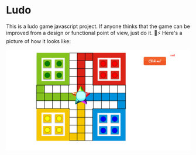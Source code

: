 # Ludo
This is a ludo game javascript project. If anyone thinks that the game can be improved from a design or functional point of view, just do it. 💪⚡️ Here's a picture of how it looks like:

![alt text](https://raw.githubusercontent.com/Eduard949/Ludo/master/Screenshot_1.png)

